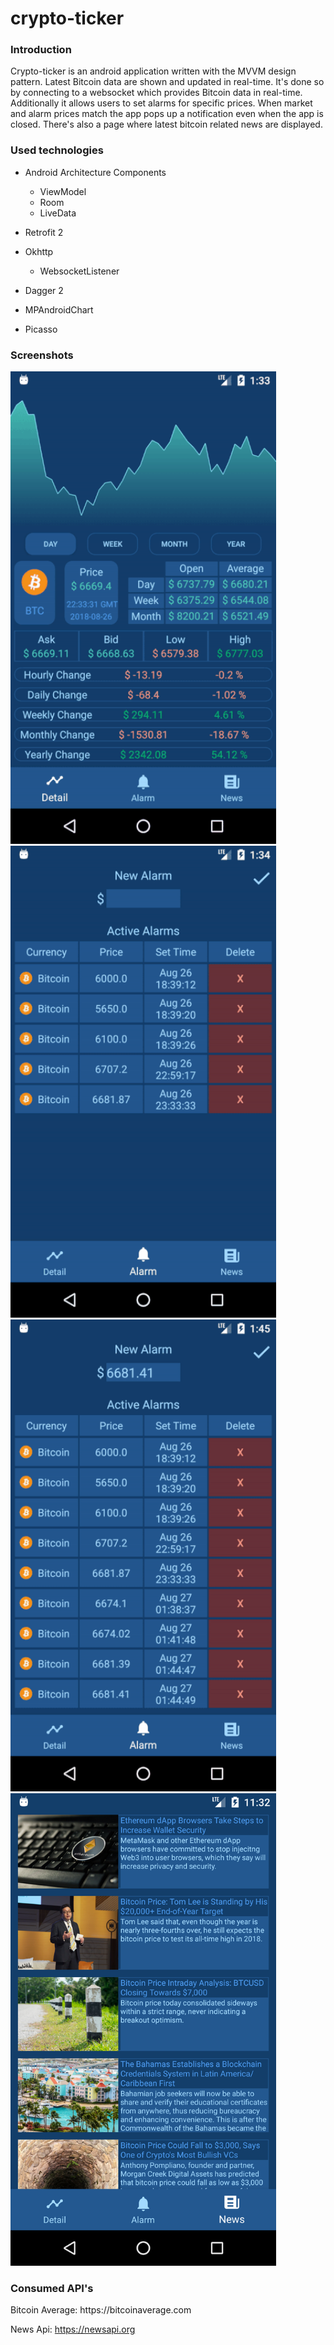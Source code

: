 # crypto-ticker

<h3>Introduction</h3>
Crypto-ticker is an android application written with the MVVM design pattern. Latest Bitcoin data are shown and updated in 
real-time. It's done so by connecting to a websocket which provides Bitcoin data in real-time. 
Additionally it allows users to set alarms for specific prices. When market and alarm prices match the app pops up a 
notification even when the app is closed. There's also a page where latest bitcoin related news are displayed.

<h3>Used technologies</h3>

* Android Architecture Components
  - ViewModel
  - Room
  - LiveData
  
* Retrofit 2

* Okhttp
  - WebsocketListener

* Dagger 2

* MPAndroidChart

* Picasso


<h3>Screenshots</h3>
<p float="left">
<img src="https://github.com/mertemir/crypto-ticker/blob/master/screenshots/detail_tick.gif?raw=true" width="425">
<img src="https://github.com/mertemir/crypto-ticker/blob/master/screenshots/alarm_add.gif?raw=true" width="425">
<img src="https://github.com/mertemir/crypto-ticker/blob/master/screenshots/alarm_trigger.gif?raw=true" width="425">
<img src="https://github.com/mertemir/crypto-ticker/blob/master/screenshots/news.png?raw=true" width="425">
</p>


<h3>Consumed API's</h3>
Bitcoin Average: https://bitcoinaverage.com 

News Api: https://newsapi.org

